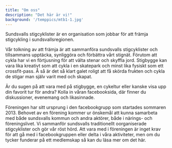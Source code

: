 ```yaml
---
title: "Om oss"
description: "Det här är vi!"
background: '/temppics/mtb1-1.jpg'
---
```

Sundsvalls stigcyklister är en organisation som jobbar för att främja stigcykling i sundsvallsregionen.

Vår tolkning av att främja är att sammanföra sundsvalls stigcyklister och tillsammans upptäcka, synliggöra och förbättra vårt stignät.
Förutom att cykla har vi en förtjusning för att välta stenar och skyffla jord. Stigbygge kan vara lika kreativt som att cykla i en skatepark och minst lika fysiskt som ett crossfit-pass. Å så är det så klart galet roligt att få skörda frukten och cykla de stigar man själv varit med och skapat.

Är du sugen på att vara med på stigbygge, en cykeltur eller kanske visa upp din favorit tur för andra?
Kolla in våran facebooksida, där finner du diskussioner, evenemang och likasinnade.

Föreningen har sitt ursprung i den facebookgrupp som startades sommaren 2013. Behovet av en förening kommer ur önskemål att kunna samarbeta med både sundsvalls kommun och andra aktörer, både i närings- och föreningslivet. Vi sammanför sundsvalls traditionellt oorganiserade stigcyklister och gör vår röst hörd.
Att vara med i föreningen är inget krav för att gå med i facebookgruppen eller delta i våra aktiviteter, men om du tycker funderar på ett medlemskap så kan du läsa mer om det här.
